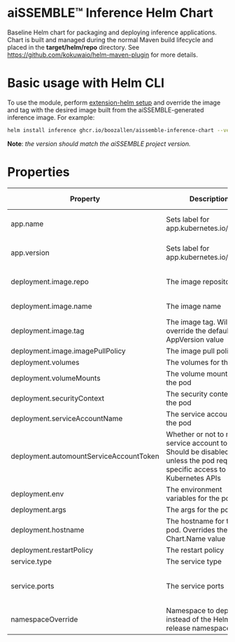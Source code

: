 # aiSSEMBLE&trade; Inference Helm Chart
Baseline Helm chart for packaging and deploying inference applications. Chart is built and managed during the normal Maven build lifecycle and placed in the **target/helm/repo** directory. See https://github.com/kokuwaio/helm-maven-plugin for more details. 

# Basic usage with Helm CLI
To use the module, perform [extension-helm setup](../README.md#leveraging-extensions-helm) and override the image and tag with the desired image built from the aiSSEMBLE-generated inference image. For example:
```bash
helm install inference ghcr.io/boozallen/aissemble-inference-chart --version <AISSEMBLE-VERSION> 
```
**Note**: *the version should match the aiSSEMBLE project version.*

# Properties
| Property                                | Description                                                                                                                      | Required Override | Default                                                                                                |
|-----------------------------------------|----------------------------------------------------------------------------------------------------------------------------------|-------------------|--------------------------------------------------------------------------------------------------------|
 | app.name                                | Sets label for app.kubernetes.io/name                                                                                            | No                | Chart.Name (aissemble-inference)                                                                       |
| app.version                             | Sets label for app.kubernetes.io/version                                                                                         | No                | Chart.AppVersion (aiSSEMBLE project version)                                                           |
| deployment.image.repo                   | The image repository                                                                                                             | No                | NB: OSS: update with default aissemble docker repository                                               | 
| deployment.image.name                   | The image name                                                                                                                   | Yes               | boozallen/aissemble-fastapi                                                                            | 
| deployment.image.tag                    | The image tag. Will override the default chart AppVersion value                                                                  | No                | Chart.AppVersion                                                                                       |
| deployment.image.imagePullPolicy        | The image pull policy                                                                                                            | No                | IfNotPresent                                                                                           |
| deployment.volumes                      | The volumes for the pod                                                                                                          | No                | None                                                                                                   | 
| deployment.volumeMounts                 | The volume mounts for the pod                                                                                                    | No                | None                                                                                                   | 
| deployment.securityContext              | The security context for the pod                                                                                                 | No                | None                                                                                                   | 
| deployment.serviceAccountName           | The service account for the pod                                                                                                  | No                | Default user in the cluster namespace                                                                  | 
| deployment.automountServiceAccountToken | Whether or not to mount service account token. Should be disabled unless the pod requires specific access to the Kubernetes APIs | No                | false                                                                                                  | 
| deployment.env                          | The environment variables for the pod                                                                                            | No                | None                                                                                                   | 
| deployment.args                         | The args for the pod                                                                                                             | No                | None                                                                                                   | 
| deployment.hostname                     | The hostname for the pod. Overrides the Chart.Name value                                                                         | No                | Chart.Name                                                                                             | 
| deployment.restartPolicy                | The restart policy                                                                                                               | No                | Always                                                                                                 | 
| service.type                            | The service type                                                                                                                 | No                | ClusterIP                                                                                              | 
| service.ports                           | The service ports                                                                                                                | No                | - name: api <br/>&emsp;&emsp;port: 8000<br/>&emsp;&emsp;protocol: TCP<br/>&emsp;&emsp;targetPort: 8000 |
| namespaceOverride                       | Namespace to deploy to instead of the Helm release namespace                                                                     | No                | .Release.Namespace                                                                                     |
